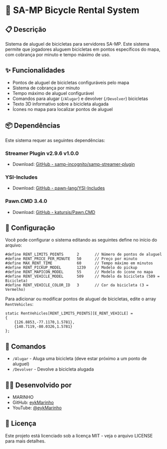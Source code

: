 # 🫧 SA-MP Bicycle Rental System

## 📋 Descrição

Sistema de aluguel de bicicletas para servidores SA-MP. Este sistema permite que jogadores aluguem bicicletas em pontos específicos do mapa, com cobrança por minuto e tempo máximo de uso.

## ✨ Funcionalidades

- Pontos de aluguel de bicicletas configuráveis pelo mapa
- Sistema de cobrança por minuto
- Tempo máximo de aluguel configurável
- Comandos para alugar (`/Alugar`) e devolver (`/Devolver`) bicicletas
- Texto 3D informativo sobre a bicicleta alugada
- Ícones no mapa para localizar pontos de aluguel

## 📦 Dependências

Este sistema requer as seguintes dependências:

### Streamer Plugin v2.9.6 v1.0.0
- Download: [GitHub - samp-incognito/samp-streamer-plugin](https://github.com/samp-incognito/samp-streamer-plugin/releases)

### YSI-Includes
- Download: [GitHub - pawn-lang/YSI-Includes](https://github.com/pawn-lang/YSI-Includes)

### Pawn.CMD 3.4.0
- Download: [GitHub - katursis/Pawn.CMD](https://github.com/katursis/Pawn.CMD/releases)

## 🔧 Configuração

Você pode configurar o sistema editando as seguintes define no início do arquivo:

```pawn
#define RENT_LIMITS_POINTS      2       // Número de pontos de aluguel
#define RENT_PRICE_PER_MINUTE   50      // Preço por minuto
#define MAX_RENT_TIME           60      // Tempo máximo em minutos
#define RENT_PICKUP_MODEL       1239    // Modelo do pickup
#define RENT_MAPICON_MODEL      55      // Modelo do ícone no mapa
#define RENT_VEHICLE_MODEL      509     // Modelo da bicicleta (509 = Bicicleta)
#define RENT_VEHICLE_COLOR_ID   3       // Cor da bicicleta (3 = Vermelho)
```

Para adicionar ou modificar pontos de aluguel de bicicletas, edite o array `RentVehicles`:

```pawn
static RentVehicles[RENT_LIMITS_POINTS][E_RENT_VEHICLE] = 
{
    {126.8853,-77.1170,1.5781},
    {140.7119,-80.0326,1.5781}
};
```

## 📝 Comandos

- `/Alugar` - Aluga uma bicicleta (deve estar próximo a um ponto de aluguel)
- `/Devolver` - Devolve a bicicleta alugada

## 👨‍💻 Desenvolvido por

- MARINHO
- GitHub: [eykMarinho](https://github.com/eykMarinho)
- YouTube: [@eykMarinho](https://www.youtube.com/@eykMarinho)


## 📄 Licença

Este projeto está licenciado sob a licença MIT - veja o arquivo LICENSE para mais detalhes.
